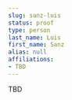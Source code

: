 ```yaml
---
slug: sanz-luis
status: proof
type: person
last_name: Luis
first_name: Sanz
alias: null
affiliations:
- TBD
---
```


TBD

